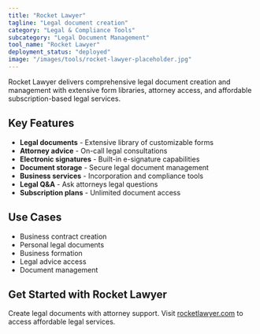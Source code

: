 ```yaml
---
title: "Rocket Lawyer"
tagline: "Legal document creation"
category: "Legal & Compliance Tools"
subcategory: "Legal Document Management"
tool_name: "Rocket Lawyer"
deployment_status: "deployed"
image: "/images/tools/rocket-lawyer-placeholder.jpg"
---
```

Rocket Lawyer delivers comprehensive legal document creation and management with extensive form libraries, attorney access, and affordable subscription-based legal services.

## Key Features

- **Legal documents** - Extensive library of customizable forms
- **Attorney advice** - On-call legal consultations
- **Electronic signatures** - Built-in e-signature capabilities
- **Document storage** - Secure legal document management
- **Business services** - Incorporation and compliance tools
- **Legal Q&A** - Ask attorneys legal questions
- **Subscription plans** - Unlimited document access

## Use Cases

- Business contract creation
- Personal legal documents
- Business formation
- Legal advice access
- Document management

## Get Started with Rocket Lawyer

Create legal documents with attorney support. Visit [rocketlawyer.com](https://www.rocketlawyer.com) to access affordable legal services.
